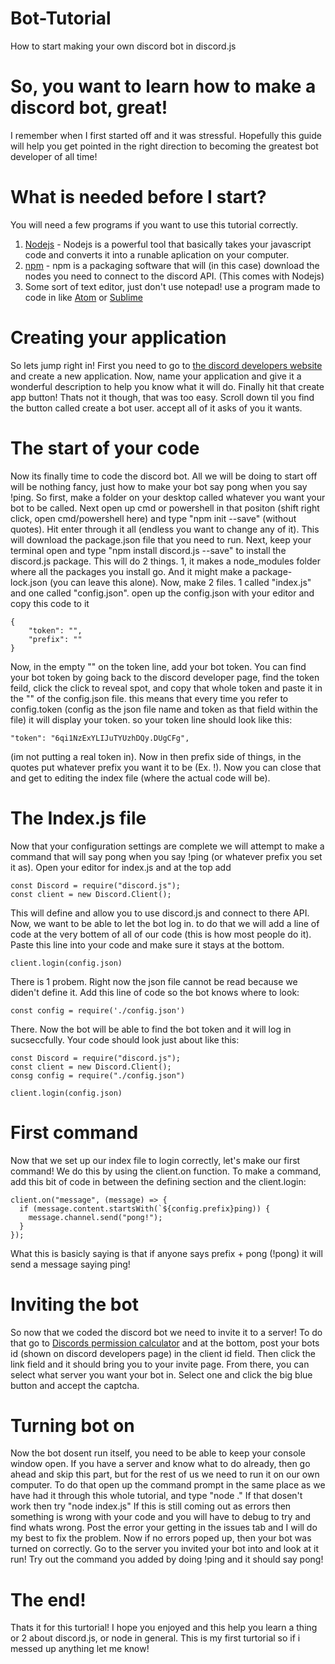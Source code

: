# Bot-Tutorial
How to start making your own discord bot in discord.js  
  
  
  # So, you want to learn how to make a discord bot, great!
  I remember when I first started off and it was stressful. Hopefully this guide will help you get pointed in the right direction to becoming the greatest bot developer of all time! 
     
  #  What is needed before I start?
You will need a few programs if you want to use this tutorial correctly.
  
  1. [Nodejs](http://nodejs.org) - Nodejs is a powerful tool that basically takes your javascript code and converts it into a runable aplication on your computer.
  2. [npm](http://npmjs.com) - npm is a packaging software that will (in this case) download the nodes you need to connect to the discord API. (This comes with Nodejs)
 3. Some sort of text editor, just don't use notepad! use a program made to code in like [Atom](http://atom.io) or [Sublime](http://sublimetext.com)
  
  # Creating your application
    
   So lets jump right in! First you need to go to [the discord developers website](https://discordapp.com/developers/applications/me) and create a new application. Now, name your application and give it a wonderful description to help you know what it will do. Finally hit that create app button! Thats not it though, that was too easy. Scroll down til you find the button called create a bot user. accept all of it asks of you it wants.  
    
  # The start of your code
  Now its finally time to code the discord bot. All we will be doing to start off will be nothing fancy, just how to make your bot say pong when you say !ping. So first, make a folder on your desktop called whatever you want your bot to be called. Next open up cmd or powershell in that positon (shift right click, open cmd/powershell here) and type "npm init --save" (without quotes). Hit enter through it all (endless you want to change any of it). This will download the package.json file that you need to run. Next, keep your terminal open and type "npm install discord.js --save" to install the discord.js package. This will do 2 things. 1,  it makes a node_modules folder where all the packages you install go. And it might make a package-lock.json (you can leave this alone). Now, make 2 files. 1 called "index.js" and one called "config.json". open up the config.json with your editor and copy this code to it
```
{
	"token": "",
	"prefix": ""
}
```
Now, in the empty "" on the token line, add your bot token. You can find your bot token by going back to the discord developer page, find the token feild, click the click to reveal spot, and copy that whole token and paste it in the "" of the config.json file. this means that every time you refer to config.token (config as the json file name and token as that field within the file) it will display your token. so your token line should look like this: 
```
"token": "6qi1NzExYLIJuTYUzhDQy.DUgCFg",
``` 
(im not putting a real token in). Now in then prefix side of things, in the quotes put whatever prefix you want it to be (Ex. !). Now you can close that and get to editing the index file (where the actual code will be).
	
   # The Index.js file
	
Now that your configuration settings are complete we will attempt to make a command that will say pong when you say !ping (or whatever prefix you set it as). Open your editor for index.js and at the top add
```
const Discord = require("discord.js");
const client = new Discord.Client();
```
This will define and allow you to use discord.js and connect to there API. Now, we want to be able to let the bot log in. to do that we will add a line of code at the very bottem of all of our code (this is how most people do it). Paste this line into your code and make sure it stays at the bottom.
```
client.login(config.json)
```
There is 1 probem. Right now the json file cannot be read because we diden't define it. Add this line of code so the bot knows where to look:
```
const config = require('./config.json')
```
There. Now the bot will be able to find the bot token and it will log in sucseccfully. Your code should look just about like this:
```
const Discord = require("discord.js");
const client = new Discord.Client();
consg config = require("./config.json")

client.login(config.json)
```
# First command
Now that we set up our index file to login correctly, let's make our first command! We do this by using the client.on function. To make a command, add this bit of code in between the defining section and the client.login:
```
client.on("message", (message) => {
  if (message.content.startsWith(`${config.prefix}ping)) {
    message.channel.send("pong!");
  }
});
```
What this is basicly saying is that if anyone says prefix + pong (!pong) it will send a message saying ping!
	
# Inviting the bot
So now that we coded the discord bot we need to invite it to a server! To do that go to [Discords permission calculator](https://discordapi.com/permissions.html#0) and at the bottom, post your bots id (shown on discord developers page) in the client id field. Then click the link field and it should bring you to your invite page. From there, you can select what server you want your bot in. Select one and click the big blue button and accept the captcha.
	
# Turning bot on
Now the bot dosent run itself, you need to be able to keep your console window open. If you have a server and know what to do already, then go ahead and skip this part, but for the rest of us we need to run it on our own computer. To do that open up the command prompt in the same place as we have had it through this whole tutorial, and type "node ." If that dosen't work then try "node index.js" If this is still coming out as errors then something is wrong with your code and you will have to debug to try and find whats wrong. Post the error your getting in the issues tab and I will do my best to fix the problem. Now if no errors poped up, then your bot was turned on correctly. Go to the server you invited your bot into and look at it run! Try out the command you added by doing !ping and it should say pong! 
	
# The end!
Thats it for this turtorial! I hope you enjoyed and this help you learn a thing or 2 about discord.js, or node in general. This is my first turtorial so if i messed up anything let me know!
